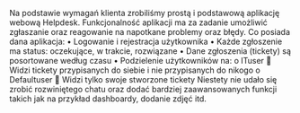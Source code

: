 Na podstawie wymagań klienta zrobiliśmy prostą i podstawową aplikację webową Helpdesk. Funkcjonalność aplikacji ma za zadanie umożliwić zgłaszanie oraz reagowanie na napotkane problemy oraz błędy.
	Co posiada dana aplikacja:
    •	Logowanie i rejestracja użytkownika
    •	Każde zgłoszenie ma status: oczekujące, w trakcie, rozwiązane
    •	Dane zgłoszenia (tickety) są posortowane według czasu 
    •	Podzielenie użytkowników na:
        o	ITuser
            	Widzi tickety przypisanych do siebie i nie przypisanych do nikogo
        o	Defaultuser
            	Widzi tylko swoje stworzone tickety
Niestety nie udało się zrobić rozwiniętego chatu oraz dodać bardziej zaawansowanych funkcji takich jak na przykład dashboardy, dodanie zdjęć itd. 
